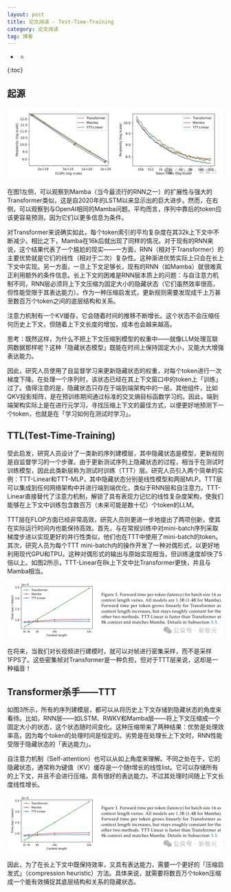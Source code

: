 ```yaml
---
layout: post
title: 论文阅读 - Test-Time-Training
category: 论文阅读
tag: 博客
---
```


- *
{:toc}



## 起源

![fig1](/images/2024/TTT/1.png)

在图1左侧，可以观察到Mamba（当今最流行的RNN之一）的扩展性与强大的Transformer类似，这是自2020年的LSTM以来显示出的巨大进步。然而，在右侧，可以观察到与OpenAI相同的Mamba问题。平均而言，序列中靠后的token应该更容易预测，因为它们以更多信息为条件。

对Transformer来说确实如此，每个token索引的平均复杂度在其32k上下文中不断减少。相比之下，Mamba在16k后就出现了同样的情况。对于现有的RNN来说，这个结果代表了一个尴尬的现实——一方面，RNN（相对于Transformer）的主要优势就是它们的线性（相对于二次）复杂性。这种渐进优势实际上只会在长上下文中实现。另一方面，一旦上下文足够长，现有的RNN（如Mamba）就很难真正利用额外的条件信息。长上下文的困难是RNN层本质上的问题：与自注意力机制不同，RNN层必须将上下文压缩为固定大小的隐藏状态（它们虽然效率很高，但性能受限于其表达能力）。作为一种压缩启发式，更新规则需要发现成千上万甚至数百万个token之间的底层结构和关系。

注意力机制有一个KV缓存，它会随着时间的推移不断增长。这个状态不会压缩任何历史上下文，但随着上下文长度的增加，成本也会越来越高。

思考：既然这样，为什么不把上下文压缩到模型的权重中——就像LLM处理互联网数据那样呢？这种「隐藏状态模型」既能在时间上保持固定大小，又能大大增强表达能力。

因此，研究人员使用了自监督学习来更新隐藏状态的权重，对每个token进行一次梯度下降。在处理一个序列时，该状态已经在其上下文窗口中的token上「训练」过了。值得注意的是，隐藏状态只存在于端到端架构中的一层。其他组件，比如QKV投影矩阵，是在预训练期间通过标准的交叉熵目标函数学习的。因此，端到端架构实际上是在进行元学习，寻找压缩上下文的最佳方式，以便更好地预测下一个token，也就是在「学习如何在测试时学习」。


## TTL(Test-Time-Training)
受此启发，研究人员设计了一类新的序列建模层，其中隐藏状态是模型，更新规则是自监督学习的一个步骤。由于更新测试序列上隐藏状态的过程，相当于在测试时训练模型，因此此类新层称为测试时训练（TTT）层。研究人员引入两个简单的实例：TTT-Linear和TTT-MLP，其中隐藏状态分别是线性模型和两层MLP。TTT层可以集成到任何网络架构中并进行端到端优化，类似于RNN层和自注意力。TTT-Linear直接替代了注意力机制，解锁了具有表现力记忆的线性复杂度架构，使我们能够在上下文中训练包含数百万（未来可能是数十亿）个token的LLM。

TTT层在FLOP方面已经非常高效，研究人员则更进一步地提出了两项创新，使其在实际运行时间内也能保持高效。首先，与在常规训练中对mini-batch序列采取梯度步进以实现更好的并行性类似，他们也在TTT中使用了mini-batch的token。其次，研究人员为每个TTT mini-batch内的操作开发了一种对偶形式，以更好地利用现代GPU和TPU。这种对偶形式的输出与原始实现相当，但训练速度却快了5倍以上。如图2所示，TTT-Linear在8k上下文中比Transformer更快，并且与Mamba相当。

![fig2](/images/2024/TTT/2.png)



在将来，当我们对长视频进行建模时，就可以对帧进行密集采样，而不是采样1FPS了。这些密集帧对Transformer是一种负担，但对于TTT层来说，这却是一种福音！

## Transformer杀手——TTT

如图3所示，所有的序列建模层，都可以从将历史上下文存储到隐藏状态的角度来看待。比如，RNN层——如LSTM、RWKV和Mamba层——将上下文压缩成一个固定大小的状态，这个状态随时间变化。这种压缩带来了两种结果：优势是处理效率高，因为每个token的处理时间是恒定的。劣势是在处理长上下文时，RNN性能受限于隐藏状态的「表达能力」。

自注意力机制（Self-attention）也可以从如上角度来理解。不同之处在于，它的隐藏状态，通常称为键值（KV）缓存是一个随t增长的线性list。它可以存储所有的上下文，并且不会进行压缩，具有很好的表达能力，不过其处理时间随上下文长度线性增长。

![fig3](/images/2024/TTT/2.png)

因此，为了在长上下文中既保持效率，又具有表达能力，需要一个更好的「压缩启发式」（compression heuristic）方法。具体来说，就需要将数百万个token压缩成一个能有效捕捉其底层结构和关系的隐藏状态。